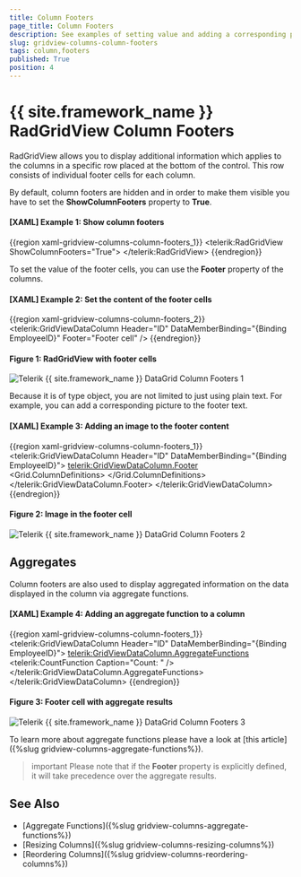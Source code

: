 ```yaml
---
title: Column Footers
page_title: Column Footers
description: See examples of setting value and adding a corresponding picture to the column's footer in RadGridView - Telerik's {{ site.framework_name }} DataGrid.
slug: gridview-columns-column-footers
tags: column,footers
published: True
position: 4
---
```


# {{ site.framework_name }} RadGridView Column Footers

RadGridView allows you to display additional information which applies to the columns in a specific row placed at the bottom of the control. This row consists of individual footer cells for each column.

By default, column footers are hidden and in order to make them visible you have to set the __ShowColumnFooters__ property to __True__.

#### __[XAML] Example 1: Show column footers__
{{region xaml-gridview-columns-column-footers_1}}
	<telerik:RadGridView ShowColumnFooters="True">
	  <!-- ... -->
	</telerik:RadGridView>
{{endregion}}

To set the value of the footer cells, you can use the __Footer__ property of the columns.

#### __[XAML] Example 2: Set the content of the footer cells__

{{region xaml-gridview-columns-column-footers_2}}
	<telerik:GridViewDataColumn Header="ID" DataMemberBinding="{Binding EmployeeID}" Footer="Footer cell" />
{{endregion}}

#### Figure 1: RadGridView with footer cells

![Telerik {{ site.framework_name }} DataGrid Column Footers 1](images/RadGridView_ColumnFooters_1.png)

Because it is of type object, you are not limited to just using plain text. For example, you can add a corresponding picture to the footer text.

#### __[XAML] Example 3: Adding an image to the footer content__

{{region xaml-gridview-columns-column-footers_1}}
	<telerik:GridViewDataColumn Header="ID" DataMemberBinding="{Binding EmployeeID}">
	  	<telerik:GridViewDataColumn.Footer>
			<Grid>
				<Grid.ColumnDefinitions>
					<ColumnDefinition Width="Auto" />
					<ColumnDefinition />
				</Grid.ColumnDefinitions>
				<Image Stretch="None" Source="../../Images/User.png" Margin="0,0,5,0" />
				<TextBlock Text="The Id of the employee" VerticalAlignment="Center" TextWrapping="Wrap" Grid.Column="1" />
			</Grid>
	  	</telerik:GridViewDataColumn.Footer>
	</telerik:GridViewDataColumn>
{{endregion}}

#### Figure 2: Image in the footer cell

![Telerik {{ site.framework_name }} DataGrid Column Footers 2](images/RadGridView_ColumnFooters_2.png)

## Aggregates

Column footers are also used to display aggregated information on the data displayed in the column via aggregate functions.

#### __[XAML] Example 4: Adding an aggregate function to a column__

{{region xaml-gridview-columns-column-footers_1}}
	<telerik:GridViewDataColumn Header="ID" DataMemberBinding="{Binding EmployeeID}"> 
		<telerik:GridViewDataColumn.AggregateFunctions> 
			<telerik:CountFunction Caption="Count:	" /> 
		</telerik:GridViewDataColumn.AggregateFunctions> 
	</telerik:GridViewDataColumn>
{{endregion}}

#### Figure 3: Footer cell with aggregate results

![Telerik {{ site.framework_name }} DataGrid Column Footers 3](images/RadGridView_ColumnFooters_3.png)

To learn more about aggregate functions please have a look at [this article]({%slug gridview-columns-aggregate-functions%}).

>important Please note that if the **Footer** property is explicitly defined, it will take precedence over the aggregate results.

## See Also

* [Aggregate Functions]({%slug gridview-columns-aggregate-functions%})
* [Resizing Columns]({%slug gridview-columns-resizing-columns%})
* [Reordering Columns]({%slug gridview-columns-reordering-columns%})
